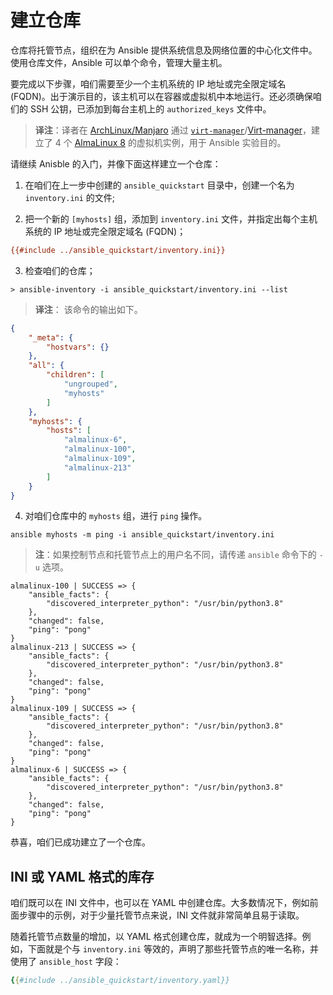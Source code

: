 # 建立仓库

仓库将托管节点，组织在为 Ansible 提供系统信息及网络位置的中心化文件中。使用仓库文件，Ansible 可以单个命令，管理大量主机。

要完成以下步骤，咱们需要至少一个主机系统的 IP 地址或完全限定域名 (FQDN)。出于演示目的，该主机可以在容器或虚拟机中本地运行。还必须确保咱们的 SSH 公钥，已添加到每台主机上的 `authorized_keys` 文件中。

> **译注**：译者在 [ArchLinux/Manjaro](https://manjaro.org/) 通过 [`virt-manager`](https://virt-manager.org/)/[Virt-manager](https://wiki.manjaro.org/index.php/Virt-manager)，建立了 4 个 [AlmaLinux 8](https://almalinux.org/) 的虚拟机实例，用于 Ansible 实验目的。

请继续 Anisble 的入门，并像下面这样建立一个仓库：

1. 在咱们在上一步中创建的 `ansible_quickstart` 目录中，创建一个名为 `inventory.ini` 的文件;

2. 把一个新的 `[myhosts]` 组，添加到 `inventory.ini` 文件，并指定出每个主机系统的 IP 地址或完全限定域名 (FQDN)；

```ini
{{#include ../ansible_quickstart/inventory.ini}}
```

3. 检查咱们的仓库；

```console
> ansible-inventory -i ansible_quickstart/inventory.ini --list
```

> **译注**： 该命令的输出如下。


```json
{
    "_meta": {
        "hostvars": {}
    },
    "all": {
        "children": [
            "ungrouped",
            "myhosts"
        ]
    },
    "myhosts": {
        "hosts": [
            "almalinux-6",
            "almalinux-100",
            "almalinux-109",
            "almalinux-213"
        ]
    }
}
```

4. 对咱们仓库中的 `myhosts` 组，进行 `ping` 操作。

```console
ansible myhosts -m ping -i ansible_quickstart/inventory.ini
```

> **注**：如果控制节点和托管节点上的用户名不同，请传递 `ansible` 命令下的 `-u` 选项。

```console
almalinux-100 | SUCCESS => {
    "ansible_facts": {
        "discovered_interpreter_python": "/usr/bin/python3.8"
    },
    "changed": false,
    "ping": "pong"
}
almalinux-213 | SUCCESS => {
    "ansible_facts": {
        "discovered_interpreter_python": "/usr/bin/python3.8"
    },
    "changed": false,
    "ping": "pong"
}
almalinux-109 | SUCCESS => {
    "ansible_facts": {
        "discovered_interpreter_python": "/usr/bin/python3.8"
    },
    "changed": false,
    "ping": "pong"
}
almalinux-6 | SUCCESS => {
    "ansible_facts": {
        "discovered_interpreter_python": "/usr/bin/python3.8"
    },
    "changed": false,
    "ping": "pong"
}
```

恭喜，咱们已成功建立了一个仓库。


## INI 或 YAML 格式的库存

咱们既可以在 INI 文件中，也可以在 YAML 中创建仓库。大多数情况下，例如前面步骤中的示例，对于少量托管节点来说，INI 文件就非常简单且易于读取。

随着托管节点数量的增加，以 YAML 格式创建仓库，就成为一个明智选择。例如，下面就是个与 `inventory.ini` 等效的，声明了那些托管节点的唯一名称，并使用了 `ansible_host` 字段：

```yaml
{{#include ../ansible_quickstart/inventory.yaml}}
```
